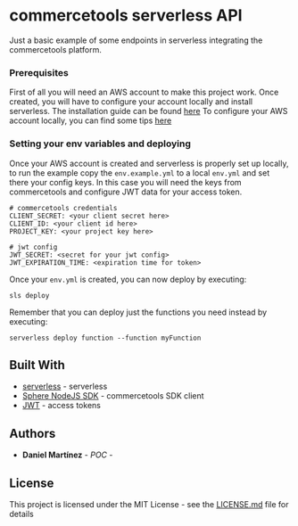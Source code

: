 # commercetools serverless API

Just a basic example of some endpoints in serverless integrating the commercetools platform.


### Prerequisites

First of all you will need an AWS account to make this project work. Once created, you will have to configure your account locally and install serverless.
The installation guide can be found [here](https://serverless.com/framework/docs/providers/aws/guide/installation/)
To configure your AWS account locally, you can find some tips [here](https://serverless.com/framework/docs/providers/aws/guide/credentials/)

### Setting your env variables and deploying

Once your AWS account is created and serverless is properly set up locally, to run the example copy the `env.example.yml` to a local `env.yml` and set there your config keys. In this case you will need the keys from commercetools and configure JWT data for your access token.

```
# commercetools credentials
CLIENT_SECRET: <your client secret here>
CLIENT_ID: <your client id here>
PROJECT_KEY: <your project key here>

# jwt config
JWT_SECRET: <secret for your jwt config>
JWT_EXPIRATION_TIME: <expiration time for token>
```

Once your `env.yml` is created, you can now deploy by executing:
```
sls deploy
```

Remember that you can deploy just the functions you need instead by executing:

```
serverless deploy function --function myFunction
```

## Built With

* [serverless](https://serverless.com/framework/docs/providers/aws/guide/intro/) - serverless
* [Sphere NodeJS SDK](https://github.com/sphereio/sphere-node-sdk) - commercetools SDK client
* [JWT](https://jwt.io/) - access tokens



## Authors

* **Daniel Martínez** - *POC* -


## License

This project is licensed under the MIT License - see the [LICENSE.md](LICENSE.md) file for details

